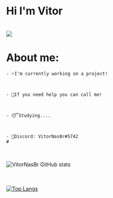 # Hi I'm Vitor
<br/>
<img src="https://discord.c99.nl/widget/theme-3/396468587398823938.png">


# About me:

```
- 💦I'm currently working on a project!
 


- 👊If you need help you can call me!
 


- 😴Studying....



- 🧾Discord: VitorNasBr#5742
#
```
<br/>



![VitorNasBr GitHub stats](https://github-readme-stats.vercel.app/api?username=VitorNasBr&show_icons=true&theme=dark) 


<br /><br /> 
[![Top Langs](https://github-readme-stats.vercel.app/api/top-langs/?username=VitorNasBr&langs_count=8&theme=dark)](https://github.com/anuraghazra/github-readme-stats)

